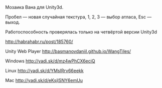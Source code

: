 Мозаика Вана для Unity3d.

Пробел — новая случайная текстура, 1, 2, 3 — выбор атласа, Esc — выход.

Работоспособность проверялась только на четвёртой версии Unity3d

http://habrahabr.ru/post/185760/

Unity Web Player http://basmanovdaniil.github.io/WangTiles/

Windows http://yadi.sk/d/mz4wPhCX6eciQ

Linux http://yadi.sk/d/YMsIRrv66eekk

Mac http://yadi.sk/d/eKsjISNY6emUu

